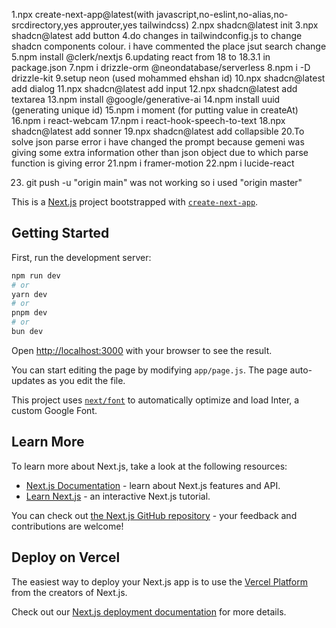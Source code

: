 1.npx create-next-app@latest(with javascript,no-eslint,no-alias,no-srcdirectory,yes approuter,yes tailwindcss)
2.npx shadcn@latest init
3.npx shadcn@latest add button
4.do changes in tailwindconfig.js to change shadcn components colour. i have commented the place jsut search change
5.npm install @clerk/nextjs
6.updating react from 18 to 18.3.1 in package.json
7.npm i drizzle-orm @neondatabase/serverless
8.npm i -D drizzle-kit
9.setup neon (used mohammed ehshan id)
10.npx shadcn@latest add dialog
11.npx shadcn@latest add input
12.npx shadcn@latest add textarea
13.npm install @google/generative-ai
14.npm install uuid (generating unique id)
15.npm i moment (for putting value in createAt)
16.npm i react-webcam
17.npm i react-hook-speech-to-text
18.npx shadcn@latest add sonner
19.npx shadcn@latest add collapsible
20.To solve json parse error i have changed the prompt because gemeni was giving some extra information other than json object due to which parse function is giving error
21.npm i framer-motion
22.npm i lucide-react


23. git push -u "origin main" was not working so i used "origin master"


This is a [Next.js](https://nextjs.org/) project bootstrapped with [`create-next-app`](https://github.com/vercel/next.js/tree/canary/packages/create-next-app).

## Getting Started

First, run the development server:

```bash
npm run dev
# or
yarn dev
# or
pnpm dev
# or
bun dev
```

Open [http://localhost:3000](http://localhost:3000) with your browser to see the result.

You can start editing the page by modifying `app/page.js`. The page auto-updates as you edit the file.

This project uses [`next/font`](https://nextjs.org/docs/basic-features/font-optimization) to automatically optimize and load Inter, a custom Google Font.

## Learn More

To learn more about Next.js, take a look at the following resources:

- [Next.js Documentation](https://nextjs.org/docs) - learn about Next.js features and API.
- [Learn Next.js](https://nextjs.org/learn) - an interactive Next.js tutorial.

You can check out [the Next.js GitHub repository](https://github.com/vercel/next.js/) - your feedback and contributions are welcome!

## Deploy on Vercel

The easiest way to deploy your Next.js app is to use the [Vercel Platform](https://vercel.com/new?utm_medium=default-template&filter=next.js&utm_source=create-next-app&utm_campaign=create-next-app-readme) from the creators of Next.js.

Check out our [Next.js deployment documentation](https://nextjs.org/docs/deployment) for more details.
